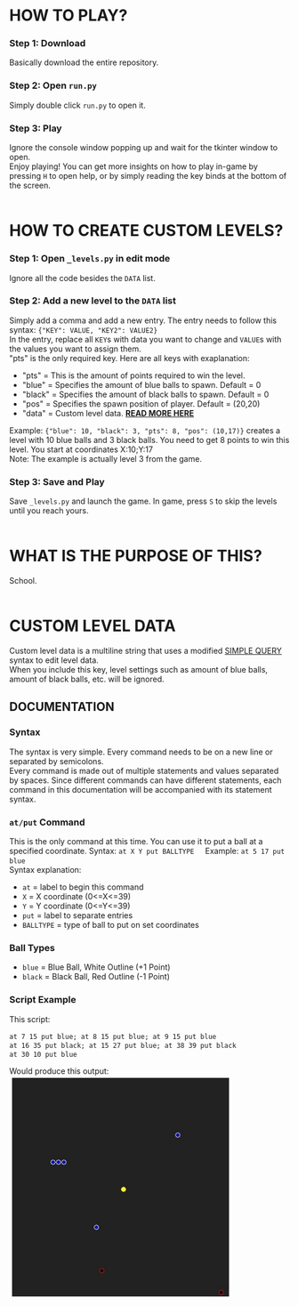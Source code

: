# HOW TO PLAY?
### Step 1: Download
Basically download the entire repository.
### Step 2: Open `run.py`
Simply double click `run.py` to open it.
### Step 3: Play
Ignore the console window popping up and wait for the tkinter window to open.<br>
Enjoy playing! You can get more insights on how to play in-game by pressing `H` to open help, or by simply reading the key binds at the bottom of the screen.
<br><br>
# HOW TO CREATE CUSTOM LEVELS?
### Step 1: Open `_levels.py` in edit mode
Ignore all the code besides the `DATA` list.
### Step 2: Add a new level to the `DATA` list
Simply add a comma and add a new entry. The entry needs to follow this syntax: `{"KEY": VALUE, "KEY2": VALUE2}`<br>
In the entry, replace all `KEY`s with data you want to change and `VALUE`s with the values you want to assign them.<br>
"pts" is the only required key. Here are all keys with exaplanation:
- "pts" = This is the amount of points required to win the level.
- "blue" = Specifies the amount of blue balls to spawn. Default = 0
- "black" = Specifies the amount of black balls to spawn. Default = 0
- "pos" = Specifies the spawn position of player. Default = (20,20)
- "data" = Custom level data. <b>[READ MORE HERE](#custom-level-data)</b>

Example: `{"blue": 10, "black": 3, "pts": 8, "pos": (10,17)}` creates a level with 10 blue balls and 3 black balls. You need to get 8 points to win this level.
You start at coordinates X:10;Y:17<br>
Note: The example is actually level 3 from the game.
### Step 3: Save and Play
Save `_levels.py` and launch the game. In game, press `S` to skip the levels until you reach yours.
<br><br>
# WHAT IS THE PURPOSE OF THIS?
School.
<br><br>
# CUSTOM LEVEL DATA
Custom level data is a multiline string that uses a modified [SIMPLE QUERY](https://github.com/kingpvz/sqlt) syntax to edit level data.<br>
When you include this key, level settings such as amount of blue balls, amount of black balls, etc. will be ignored.
## DOCUMENTATION
### Syntax
The syntax is very simple. Every command needs to be on a new line or separated by semicolons.<br>
Every command is made out of multiple statements and values separated by spaces. Since different commands can have different statements, each command in this documentation will be accompanied with its statement syntax.
### `at/put` Command
This is the only command at this time. You can use it to put a ball at a specified coordinate.
Syntax: `at X Y put BALLTYPE` &nbsp;&nbsp;&nbsp; Example: `at 5 17 put blue`<br>
Syntax explanation:
- `at` = label to begin this command
- `X` = X coordinate (0<=X<=39)
- `Y` = Y coordinate (0<=Y<=39)
- `put` = label to separate entries
- `BALLTYPE` = type of ball to put on set coordinates
### Ball Types
- `blue` = Blue Ball, White Outline (+1 Point)
- `black` = Black Ball, Red Outline (-1 Point)
### Script Example
This script:
```
at 7 15 put blue; at 8 15 put blue; at 9 15 put blue
at 16 35 put black; at 15 27 put blue; at 38 39 put black
at 30 10 put blue
```
Would produce this output:
<img src="_example.jpg" width="400" height="400"/>